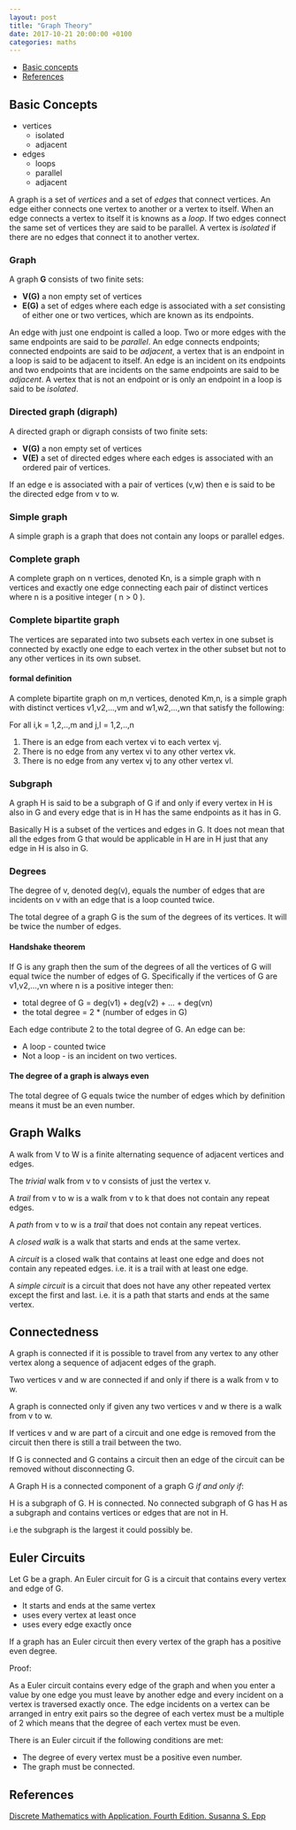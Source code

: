 ```yaml
---
layout: post
title: "Graph Theory"
date: 2017-10-21 20:00:00 +0100
categories: maths
---
```


* [Basic concepts](#basic-concepts)
* [References](#references)

## Basic Concepts

* vertices
  * isolated
  * adjacent
* edges
  * loops
  * parallel
  * adjacent

A graph is a set of _vertices_ and a set of _edges_ that connect vertices. An edge either connects one vertex to another or a vertex to itself.  When an edge connects a vertex to itself it is knowns as a _loop_.  If two edges connect the same set of vertices they are said to be parallel. A vertex is _isolated_ if there are no edges that connect it to another vertex.

### Graph

A graph **G** consists of two finite sets:

* **V(G)** a non empty set of vertices
* **E(G)** a set of edges where each edge is associated with a _set_ consisting of either one or two vertices, which are known as its endpoints.

An edge with just one endpoint is called a loop. Two or more edges with the same endpoints are said to be _parallel_.  An edge connects endpoints; connected endpoints are said to be _adjacent_, a vertex that is an endpoint in a loop is said to be adjacent to itself.  An edge is an incident on its endpoints and two endpoints that are incidents on the same endpoints are said to be _adjacent_.  A vertex that is not an endpoint or is only an endpoint in a loop is said to be _isolated_.

### Directed graph (digraph)

A directed graph or digraph consists of two finite sets:

* **V(G)** a non empty set of vertices
* **V(E)** a set of directed edges where each edges is associated with an ordered pair of vertices.

If an edge e is associated with a pair of vertices (v,w) then e is said to be the directed edge from v to w.

### Simple graph

A simple graph is a graph that does not contain any loops or parallel edges.

### Complete graph

A complete graph on n vertices, denoted Kn, is a simple graph with n vertices and exactly one edge connecting each pair of distinct vertices where n is a positive integer ( n > 0 ).

### Complete bipartite graph

The vertices are separated into two subsets each vertex in one subset is connected by exactly one edge to each vertex in the other subset but not to any other vertices in its own subset.

#### formal definition

A complete bipartite graph on m,n vertices, denoted Km,n, is a simple graph with distinct vertices v1,v2,...,vm and w1,w2,...,wn that satisfy the following:

For all i,k = 1,2,..,m and j,l = 1,2,..,n

1. There is an edge from each vertex vi to each vertex vj.
2. There is no edge from any vertex vi to any other vertex vk.
3. There is no edge from any vertex vj to any other vertex vl.

### Subgraph

A graph H is said to be a subgraph of G if and only if every vertex in H is also in G and every edge that is in H has the same endpoints as it has in G.

Basically H is a subset of the vertices and edges in G. It does not mean that all the edges from G that would be applicable in H are in H just that any edge in H is also in G.

### Degrees

The degree of v, denoted deg(v), equals the number of edges that are incidents on v with an edge that is a loop counted twice.

The total degree of a graph G is the sum of the degrees of its vertices.  It will be twice the number of edges.

#### Handshake theorem

If G is any graph then the sum of the degrees of all the vertices of G will equal twice the number of edges of G.  Specifically if the vertices of G are v1,v2,...,vn where n is a positive integer then:

* total degree of G = deg(v1) + deg(v2) + ... + deg(vn)
* the total degree  = 2 * (number of edges in G)

Each edge contribute 2 to the total degree of G. An edge can be:

* A loop - counted twice
* Not a loop - is an incident on two vertices.

#### The degree of a graph is always even

The total degree of G equals twice the number of edges which by definition means it must be an even number.

## Graph Walks

A walk from V to W is a finite alternating sequence of adjacent vertices and edges.

The *trivial* walk from v to v consists of just the vertex v.

A *trail* from v to w is a walk from v to k that does not contain any repeat edges.

A *path* from v to w is a *trail* that does not contain any repeat vertices.

A *closed walk* is a walk that starts and ends at the same vertex.

A *circuit* is a closed walk that contains at least one edge and does not contain any repeated edges.  i.e. it is a trail with at least one edge.

A *simple circuit* is a circuit that does not have any other repeated vertex except the first and last.  i.e. it is a path that starts and ends at the same vertex.

## Connectedness

A graph is connected if it is possible to travel from any vertex to any other vertex along a sequence of adjacent edges of the graph.

Two vertices v and w are connected if and only if there is a walk from v to w.

A graph is connected only if given any two vertices v and w there is a walk from v to w.

If vertices v and w are part of a circuit and one edge is removed from the circuit then there is still a trail between the two.

If G is connected and G contains a circuit then an edge of the circuit can be removed without disconnecting G.

A Graph H is a connected component of a graph G *if and only if*:

H is a subgraph of G.
H is connected.
No connected subgraph of G has H as a subgraph and contains vertices or edges that are not in H.

i.e the subgraph is the largest it could possibly be.

## Euler Circuits

Let G be a graph. An Euler circuit for G is a circuit that contains every vertex and edge of G.

* It starts and ends at the same vertex
* uses every vertex at least once
* uses every edge exactly once

If a graph has an Euler circuit then every vertex of the graph has a positive even degree.

Proof:

As a Euler circuit contains every edge of the graph and when you enter a value by one edge you must leave by another edge and every incident on a vertex is traversed exactly once. The edge incidents on a vertex can be arranged in entry exit pairs so the degree of each vertex must be a multiple of 2 which means that the degree of each vertex must be even.

There is an Euler circuit if the following conditions are met:

* The degree of every vertex must be a positive even number.
* The graph must be connected.

## References

<!-- Last, First M. Book. City: Publisher, Year Published. Print. -->

[Discrete Mathematics with Application. Fourth Edition. Susanna S. Epp](https://www.amazon.co.uk/Discrete-Mathematics-Applications-International-Susanna/dp/0495826162/ref=sr_1_1?ie=UTF8&qid=1508619365&sr=8-1&keywords=9780495826163)
